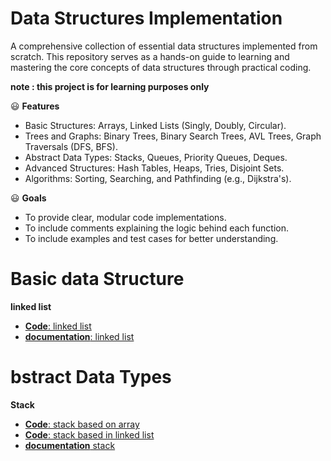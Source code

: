 # Data Structures Implementation

A comprehensive collection of essential data structures implemented from scratch.
This repository serves as a hands-on guide to learning and mastering the core concepts of data structures through practical coding.

**note : this project is for learning purposes only**

:smiley: **Features**

- Basic Structures: Arrays, Linked Lists (Singly, Doubly, Circular).
- Trees and Graphs: Binary Trees, Binary Search Trees, AVL Trees, Graph Traversals (DFS, BFS).
- Abstract Data Types: Stacks, Queues, Priority Queues, Deques.
- Advanced Structures: Hash Tables, Heaps, Tries, Disjoint Sets.
- Algorithms: Sorting, Searching, and Pathfinding (e.g., Dijkstra's).

:smiley: **Goals**
- To provide clear, modular code implementations.
- To include comments explaining the logic behind each function.
- To include examples and test cases for better understanding.

# Basic data Structure
**linked list**
- [**Code**: linked list](https://github.com/yosefther/data-structure-implementation/blob/master/linkedList/LinkedList.cs) 
- [**documentation**: linked list](https://github.com/yosefther/data-structure-implementation/blob/master/linkedList/explain-linked-list.md)

# bstract Data Types
**Stack**
- [**Code**: stack based on array](https://github.com/yosefther/data-structure-implementation/blob/master/queue/QueueArrayBase.cs)
- [**Code**: stack based in linked list](https://github.com/yosefther/data-structure-implementation/blob/master/queue/QueueLinkedListBase.cs)
- [**documentation** stack](https://github.com/yosefther/data-structure-implementation/blob/master/Stack/Stack.md) 
